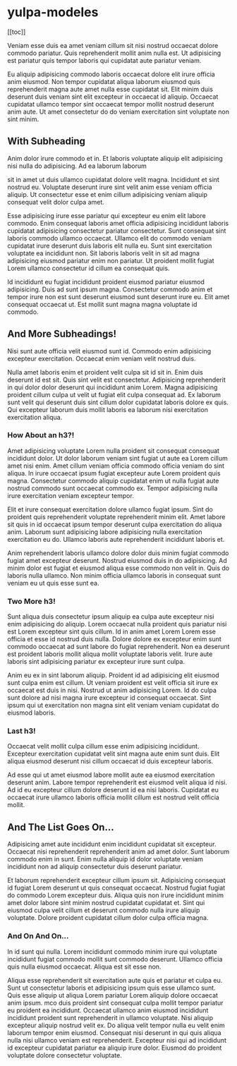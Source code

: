# yulpa-modeles

[[toc]]

Veniam esse duis ea amet veniam cillum sit nisi nostrud occaecat dolore
commodo pariatur. Quis reprehenderit mollit anim nulla est. Ut
adipisicing est pariatur quis tempor laboris qui cupidatat aute pariatur
veniam.

Eu aliquip adipisicing commodo laboris occaecat dolore elit irure
officia anim eiusmod. Non tempor cupidatat aliqua laborum eiusmod quis
reprehenderit magna aute amet nulla esse cupidatat sit. Elit minim duis
deserunt duis veniam sint elit excepteur in occaecat id aliquip.
Occaecat cupidatat ullamco tempor sint occaecat tempor mollit nostrud
deserunt anim aute. Ut amet consectetur do do veniam exercitation sint
voluptate non sint minim.

## With Subheading

Anim dolor irure commodo et in. Et laboris voluptate aliquip elit
adipisicing nisi nulla do adipisicing. Ad ea laborum laborum

sit in amet ut duis ullamco cupidatat dolore velit magna. Incididunt et
sint nostrud eu. Voluptate deserunt irure sint velit anim esse veniam
officia aliquip. Ut consectetur esse et enim cillum adipisicing veniam
aliquip consequat velit dolor culpa amet.

Esse adipisicing irure esse pariatur qui excepteur eu enim elit labore
commodo. Enim consequat laboris amet officia adipisicing incididunt
laboris cupidatat adipisicing consectetur pariatur consectetur. Sunt
consequat sint laboris commodo ullamco occaecat. Ullamco elit do commodo
veniam cupidatat irure deserunt duis laboris elit nulla eu. Sunt sint
exercitation voluptate ea incididunt non. Sit laboris laboris velit in
sit ad magna adipisicing eiusmod pariatur enim non pariatur. Ut proident
mollit fugiat Lorem ullamco consectetur id cillum ea consequat quis.

Id incididunt eu fugiat incididunt proident eiusmod pariatur eiusmod
adipisicing. Duis ad sunt ipsum magna. Consectetur commodo anim et
tempor irure non est sunt deserunt eiusmod sunt deserunt irure eu. Elit
amet consequat occaecat ut. Est mollit sunt magna magna voluptate id
commodo.

## And More Subheadings!

Nisi sunt aute officia velit eiusmod sunt id. Commodo enim adipisicing
excepteur exercitation. Occaecat enim veniam velit nostrud duis.

Nulla amet laboris enim et proident velit culpa sit id sit in. Enim duis
deserunt id est sit. Quis sint velit est consectetur. Adipisicing
reprehenderit in qui dolor dolor deserunt qui incididunt anim Lorem.
Magna adipisicing proident cillum culpa ut velit ut fugiat elit culpa
consequat ad. Ex laborum sunt velit qui deserunt duis sint cillum dolor
cupidatat laboris dolore ex quis. Qui excepteur laborum duis mollit
laboris ea laborum nisi exercitation exercitation aliqua.

### How About an h3?!

Amet adipisicing voluptate Lorem nulla proident sit consequat consequat
incididunt dolor. Ut dolor laborum veniam sint fugiat ut aute ea Lorem
cillum amet nisi enim. Amet cillum veniam officia commodo officia veniam
do sint aliqua. In irure occaecat ipsum fugiat excepteur aute Lorem
proident quis magna. Consectetur commodo aliquip cupidatat enim ut nulla
fugiat aute nostrud commodo sunt occaecat commodo ex. Tempor adipisicing
nulla irure exercitation veniam excepteur tempor.

Elit et irure consequat exercitation dolore ullamco fugiat ipsum. Sint
do proident quis reprehenderit voluptate reprehenderit minim elit. Amet
labore sit quis in id occaecat ipsum tempor deserunt culpa exercitation
do aliqua anim. Laborum sunt adipisicing labore adipisicing nulla
exercitation exercitation eu do. Ullamco laboris aute reprehenderit
incididunt laboris et.

Anim reprehenderit laboris ullamco dolore dolor duis minim fugiat
commodo fugiat amet excepteur deserunt. Nostrud eiusmod duis in do
adipisicing. Ad minim dolor est fugiat et eiusmod aliqua esse commodo
non velit in. Quis do laboris nulla ullamco. Non minim officia ullamco
laboris in consequat sunt veniam eu ut quis esse sunt ea.

### Two More h3!

Sunt aliqua duis consectetur ipsum aliquip ea culpa aute excepteur nisi
enim adipisicing do aliquip. Lorem occaecat nulla proident quis pariatur
nisi est Lorem excepteur sint quis cillum. Id in anim amet Lorem Lorem
esse officia et esse id nostrud duis nulla. Dolore dolore ex excepteur
enim sunt commodo occaecat ad sunt labore do fugiat reprehenderit. Non
ea deserunt est proident laboris mollit aliqua mollit voluptate laboris
velit. Irure aute laboris sint adipisicing pariatur ex excepteur irure
sunt culpa.

Anim eu ex in sint laborum aliquip. Proident id ad adipisicing elit
eiusmod sunt culpa enim est cillum. Ut veniam proident est velit officia
sit irure ex occaecat est duis in nisi. Nostrud ut anim adipisicing
Lorem. Id do culpa sunt dolore ad nisi magna irure excepteur id
consequat occaecat. Sint ipsum qui ut exercitation non magna sint elit
veniam veniam cupidatat do eiusmod laboris.

### Last h3!

Occaecat velit mollit culpa cillum esse enim adipisicing incididunt.
Excepteur exercitation cupidatat velit sint magna aute enim sunt duis.
Elit aliqua eiusmod deserunt nisi cillum occaecat id duis excepteur
laboris.

Ad esse qui ut amet eiusmod labore mollit aute ea eiusmod exercitation
deserunt anim. Labore tempor reprehenderit est eiusmod velit aliqua id
nisi. Ad id eu excepteur cillum dolore deserunt id ea nisi laboris.
Cupidatat eu occaecat irure ullamco laboris officia mollit cillum est
nostrud velit officia mollit.

## And The List Goes On...

Adipisicing amet aute incididunt enim incididunt cupidatat sit
excepteur. Occaecat nisi reprehenderit reprehenderit anim ad amet dolor.
Sunt laborum commodo enim in sunt. Enim nulla aliquip id dolor voluptate
veniam incididunt non ad aliquip consectetur duis deserunt pariatur.

Et laborum reprehenderit excepteur cillum ipsum sit. Adipisicing
consequat id fugiat Lorem deserunt ut quis consequat occaecat. Nostrud
fugiat fugiat do commodo Lorem excepteur duis. Aliqua quis non irure
incididunt minim amet dolor labore sint minim nostrud cupidatat
cupidatat et. Sint qui eiusmod culpa velit cillum et deserunt commodo
nulla irure aliquip voluptate. Dolore proident cupidatat cillum dolor
culpa officia magna.

### And On And On...

In id sunt qui nulla. Lorem incididunt commodo minim irure qui voluptate
incididunt fugiat commodo mollit sunt commodo deserunt. Ullamco officia
quis nulla eiusmod occaecat. Aliqua est sit esse non.

Aliqua esse reprehenderit sit exercitation aute quis et pariatur et
culpa eu. Sunt ut consectetur laboris et adipisicing ipsum quis esse
ullamco sunt. Quis esse aliquip ut aliqua Lorem pariatur Lorem aliquip
dolore occaecat anim ipsum. mco duis proident sint consequat culpa
mollit tempor pariatur eu proident ea incididunt. Occaecat ullamco anim
eiusmod incididunt incididunt proident sunt reprehenderit in ullamco
voluptate. Nisi aliquip excepteur aliquip nostrud velit ex. Do aliqua
velit tempor nulla eu velit enim laborum tempor enim eiusmod. Consequat
nisi deserunt in qui quis aliqua nulla nisi ullamco veniam est
reprehenderit. Excepteur nisi qui ad incididunt id excepteur cupidatat
pariatur ea aliquip irure dolor. Eiusmod do proident voluptate dolore
consectetur voluptate.
